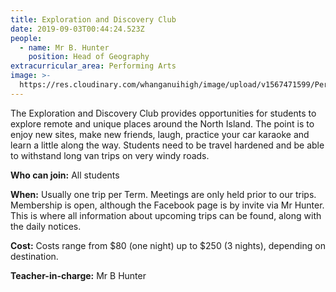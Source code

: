 ```yaml
---
title: Exploration and Discovery Club
date: 2019-09-03T00:44:24.523Z
people:
  - name: Mr B. Hunter
    position: Head of Geography
extracurricular_area: Performing Arts
image: >-
  https://res.cloudinary.com/whanganuihigh/image/upload/v1567471599/Performing%20Arts/Exploration_Club.jpg
---
```

The Exploration and Discovery Club provides opportunities for students to explore remote and unique places around the North Island. The point is to enjoy new sites, make new friends, laugh, practice your car karaoke and learn a little along the way. Students need to be travel hardened and be able to withstand long van trips on very windy roads. 

**Who can join:** All students

**When:**  Usually one trip per Term. Meetings are only held prior to our trips. Membership is open, although the Facebook page is by invite via Mr Hunter. This is where all information about upcoming trips can be found, along with the daily notices. 

**Cost:** Costs range from $80 (one night) up to $250 (3 nights), depending on destination. 

**Teacher-in-charge:** Mr B Hunter

